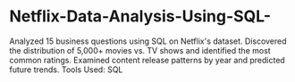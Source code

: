 # Netflix-Data-Analysis-Using-SQL-
Analyzed 15 business questions using SQL on Netflix's dataset. Discovered the distribution of 5,000+ movies vs. TV shows and identified the most common ratings. Examined content release patterns by year and predicted future trends. Tools Used: SQL
